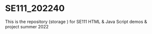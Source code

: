 # SE111_202240
This is the repository (storage ) for SE111 HTML &amp; Java Script demos &amp; project summer 2022
